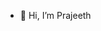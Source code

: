 - 👋 Hi, I’m Prajeeth
<!---
Prajeeth03/Prajeeth03 is a ✨ special ✨ repository because its `README.md` (this file) appears on your GitHub profile.
You can click the Preview link to take a look at your changes.
--->
